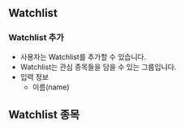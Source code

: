 
## Watchlist
### Watchlist 추가
- 사용자는 Watchlist를 추가할 수 있습니다.
- Watchlist는 관심 종목들을 담을 수 있는 그룹입니다.
- 입력 정보
	- 이름(name)



## Watchlist 종목